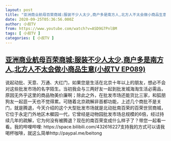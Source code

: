 ```yaml
---
layout: post
title: "亚洲商业航母百荣商城:服装不少人太少,商户多是南方人,北方人不太会做小商品生意(小叔TV EP089)"
date: 2020-09-25T05:36:56.000Z
author: 小叔TV
from: https://www.youtube.com/watch?v=ASD9G7PnlBM
tags: [ 小叔TV ]
categories: [ 小叔TV ]
---
```

<!--1601012216000-->
[亚洲商业航母百荣商城:服装不少人太少,商户多是南方人,北方人不太会做小商品生意(小叔TV EP089)](https://www.youtube.com/watch?v=ASD9G7PnlBM)
------

<div>
说起动批、天意、万通、大红门，如果您是生活在北京十年以上的朋友，想必不会对这些批发市场的名字陌生。当初我会与三两好友一起到批发城海淘生活必需品，原因无外乎这里的商品物美价廉啊；除此之外，在批发市场还能货比三家，和狐朋狗友一起逛一天也不觉得累。可随着北京疏解非首都功能，上述几个商批不是关门，就是腾退，今天介绍的这个大型批发市场就是北动批南百荣的百荣世贸商城，它位于永定门外地区木樨园一代，它曾经是动物园批发市场总规模的6倍，经过持续几年的疏解，它为何没有被腾退？现在的南百荣变成什么样子了？带您一起看一看。我的哔哩哔哩: https://space.bilibili.com/432616227支持我的方式可以请我喝杯咖啡，就这么简单http://paypal.me/beitong
</div>
